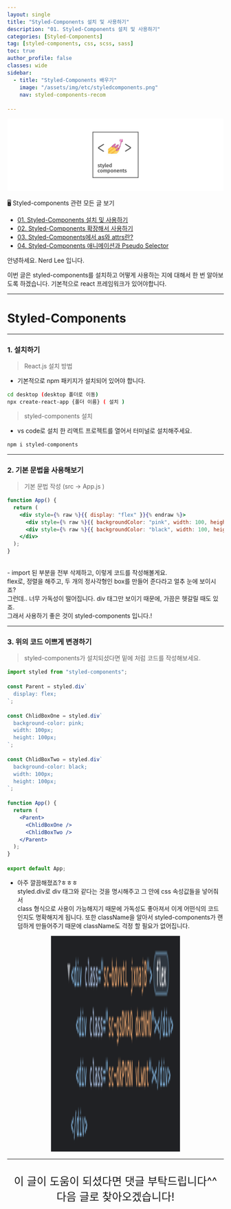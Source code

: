 ```yaml
---
layout: single
title: "Styled-Components 설치 및 사용하기"
description: "01. Styled-Components 설치 및 사용하기"
categories: [Styled-Components]
tag: [styled-components, css, scss, sass]
toc: true
author_profile: false
classes: wide
sidebar:
  - title: "Styled-Components 배우기"
    image: "/assets/img/etc/styledcomponents.png"
    nav: styled-components-recom

---
```


![](/assets/img/etc/styledcomponents.png)

🖥 Styled-components 관련 모든 글 보기

- [01. Styled-Components 설치 및 사용하기](/styled-components/0001/)
- [02. Styled-Components 확장해서 사용하기](/styled-components/0002/)
- [03. Styled-Components에서 as와 attrs란?](/styled-components/0003/)
- [04. Styled-Components 애니메이션과 Pseudo Selector](/styled-components/0004/)

안녕하세요. Nerd Lee 입니다.

이번 글은 styled-components를 설치하고 어떻게 사용하는 지에 대해서 한 번 알아보도록 하겠습니다.
기본적으로 react 프레임워크가 있어야합니다.

---

# Styled-Components

---

### 1. 설치하기

> React.js 설치 방법

- 기본적으로 npm 패키지가 설치되어 있어야 합니다.

```bash
cd desktop (desktop 폴더로 이동)
npx create-react-app {폴더 이름} ( 설치 )
```

> styled-components 설치

- vs code로 설치 한 리액트 프로젝트를 열어서 터미널로 설치해주세요.

```bash
npm i styled-components
```

---

### 2. 기본 문법을 사용해보기

> 기본 문법 작성 (src -> App.js )

```jsx
function App() {
  return (
    <div style={% raw %}{{ display: "flex" }}{% endraw %}>
      <div style={% raw %}{{ backgroundColor: "pink", width: 100, height: 100 }}{% endraw %}></div>
      <div style={% raw %}{{ backgroundColor: "black", width: 100, height: 100 }}{% endraw %}></div>
    </div>
  );
}
```

<br>
- import 된 부분을 전부 삭제하고, 이렇게 코드를 작성해볼게요.<br>
  flex로, 정렬을 해주고, 두 개의 정사각형인 box를 만들어 준다라고 얼추 눈에 보이시죠?<br>
  그런데.. 너무 가독성이 떨어집니다. div 태그만 보이기 때문에, 가끔은 헷갈릴 때도 있죠.<br>
  그래서 사용하기 좋은 것이 styled-components 입니다.!

---

### 3. 위의 코드 이쁘게 변경하기

> styled-components가 설치되셨다면 밑에 처럼 코드를 작성해보세요.

```jsx
import styled from "styled-components";

const Parent = styled.div`
  display: flex;
`;

const ChlidBoxOne = styled.div`
  background-color: pink;
  width: 100px;
  height: 100px;
`;

const ChlidBoxTwo = styled.div`
  background-color: black;
  width: 100px;
  height: 100px;
`;

function App() {
  return (
    <Parent>
      <ChlidBoxOne />
      <ChlidBoxTwo />
    </Parent>
  );
}

export default App;
```

- 아주 깔끔해졌죠?ㅎㅎㅎ<br>styled.div로 div 태그와 같다는 것을 명시해주고
  그 안에 css 속성값들을 넣어줘서<br>class 형식으로 사용이 가능해지기 때문에 가독성도 좋아져서 이게 어떤식의 코드인지도 명확해지게 됩니다.
  또한 className을 알아서 styled-components가 랜덤하게 만들어주기 때문에 className도 걱정 할 필요가 없어집니다.

<p align="center">
<img src="/images/2022-03-09/screenshot_1.png" width="300px" height="500px"/>
</p>

---

<br>

<div style="font-size:25px; text-align:center">
이 글이 도움이 되셨다면 댓글 부탁드립니다^^<br>
다음 글로 찾아오겠습니다!

</div>

